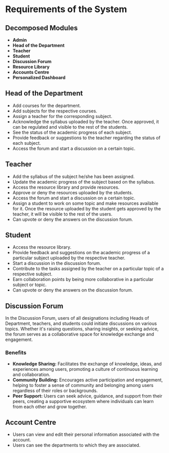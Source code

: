 
# Requirements of the System

## Decomposed Modules
- **Admin**
- **Head of the Department**
- **Teacher**
- **Student**
- **Discussion Forum**
- **Resource Library**
- **Accounts Centre**
- **Personalized Dashboard**

## Head of the Department
- Add courses for the department.
- Add subjects for the respective courses.
- Assign a teacher for the corresponding subject.
- Acknowledge the syllabus uploaded by the teacher. Once approved, it can be regulated and visible to the rest of the students.
- See the status of the academic progress of each subject.
- Provide feedback or suggestions to the teacher regarding the status of each subject.
- Access the forum and start a discussion on a certain topic.

## Teacher
- Add the syllabus of the subject he/she has been assigned.
- Update the academic progress of the subject based on the syllabus.
- Access the resource library and provide resources.
- Approve or deny the resources uploaded by the students.
- Access the forum and start a discussion on a certain topic.
- Assign a student to work on some topic and make resources available for it. Once the resource uploaded by the student gets approved by the teacher, it will be visible to the rest of the users.
- Can upvote or deny the answers on the discussion forum.

## Student
- Access the resource library.
- Provide feedback and suggestions on the academic progress of a particular subject uploaded by the respective teacher.
- Start a discussion in the discussion forum.
- Contribute to the tasks assigned by the teacher on a particular topic of a respective subject.
- Earn collaboration points by being more collaborative in a particular subject or topic.
- Can upvote or deny the answers on the discussion forum.

## Discussion Forum
In the Discussion Forum, users of all designations including Heads of Department, teachers, and students could initiate discussions on various topics. Whether it's raising questions, sharing insights, or seeking advice, the forum serves as a collaborative space for knowledge exchange and engagement.

### Benefits
- **Knowledge Sharing:** Facilitates the exchange of knowledge, ideas, and experiences among users, promoting a culture of continuous learning and collaboration.
- **Community Building:** Encourages active participation and engagement, helping to foster a sense of community and belonging among users regardless of their roles or backgrounds.
- **Peer Support:** Users can seek advice, guidance, and support from their peers, creating a supportive ecosystem where individuals can learn from each other and grow together.

## Account Centre
- Users can view and edit their personal information associated with the account.
- Users can see the departments to which they are associated.
